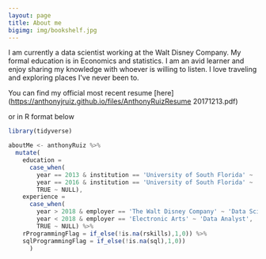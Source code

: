 ```yaml
---
layout: page
title: About me
bigimg: img/bookshelf.jpg
---
```


I am currently a data scientist working at the Walt Disney Company. My formal education is in Economics and statistics. I am an avid learner and enjoy sharing my knowledge with whoever is willing to listen. I love traveling and exploring places I've never been to.

You can find my official most recent resume [here](https://anthonyjruiz.github.io/files/AnthonyRuizResume 20171213.pdf)

or in R format below

```javascript
library(tidyverse)

aboutMe <- anthonyRuiz %>%
  mutate(
    education =
      case_when(
        year == 2013 & institution == 'University of South Florida' ~ 'B.S. Economics',
        year == 2016 & institution == 'University of South Florida' ~ 'M.S. Economics',
        TRUE ~ NULL),
    experience =
      case_when(
        year > 2018 & employer == 'The Walt Disney Company' ~ 'Data Scientist',
        year < 2018 & employer == 'Electronic Arts' ~ 'Data Analyst',
        TRUE ~ NULL) %>%
    rProgrammingFlag = if_else(!is.na(rskills),1,0)) %>%
    sqlProgrammingFlag = if_else(!is.na(sql),1,0))
      )      
```
